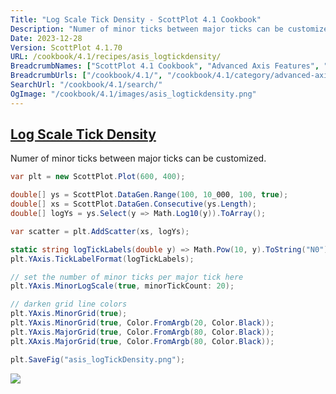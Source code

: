 ```yaml
---
Title: "Log Scale Tick Density - ScottPlot 4.1 Cookbook"
Description: "Numer of minor ticks between major ticks can be customized."
Date: 2023-12-28
Version: ScottPlot 4.1.70
URL: /cookbook/4.1/recipes/asis_logtickdensity/
BreadcrumbNames: ["ScottPlot 4.1 Cookbook", "Advanced Axis Features", "Log Scale Tick Density"]
BreadcrumbUrls: ["/cookbook/4.1/", "/cookbook/4.1/category/advanced-axis-features", "/cookbook/4.1/recipes/asis_logtickdensity/"]
SearchUrl: "/cookbook/4.1/search/"
OgImage: "/cookbook/4.1/images/asis_logtickdensity.png"
---
```


<h2><a id='log-scale-tick-density' href='/cookbook/4.1/recipes/asis_logtickdensity/'>Log Scale Tick Density</a></h2>

Numer of minor ticks between major ticks can be customized.

```cs
var plt = new ScottPlot.Plot(600, 400);

double[] ys = ScottPlot.DataGen.Range(100, 10_000, 100, true);
double[] xs = ScottPlot.DataGen.Consecutive(ys.Length);
double[] logYs = ys.Select(y => Math.Log10(y)).ToArray();

var scatter = plt.AddScatter(xs, logYs);

static string logTickLabels(double y) => Math.Pow(10, y).ToString("N0");
plt.YAxis.TickLabelFormat(logTickLabels);

// set the number of minor ticks per major tick here
plt.YAxis.MinorLogScale(true, minorTickCount: 20);

// darken grid line colors
plt.YAxis.MinorGrid(true);
plt.YAxis.MinorGrid(true, Color.FromArgb(20, Color.Black));
plt.YAxis.MajorGrid(true, Color.FromArgb(80, Color.Black));
plt.XAxis.MajorGrid(true, Color.FromArgb(80, Color.Black));

plt.SaveFig("asis_logTickDensity.png");
```

<img src='../../images/asis_logtickdensity.png' class='d-block mx-auto my-5' />


